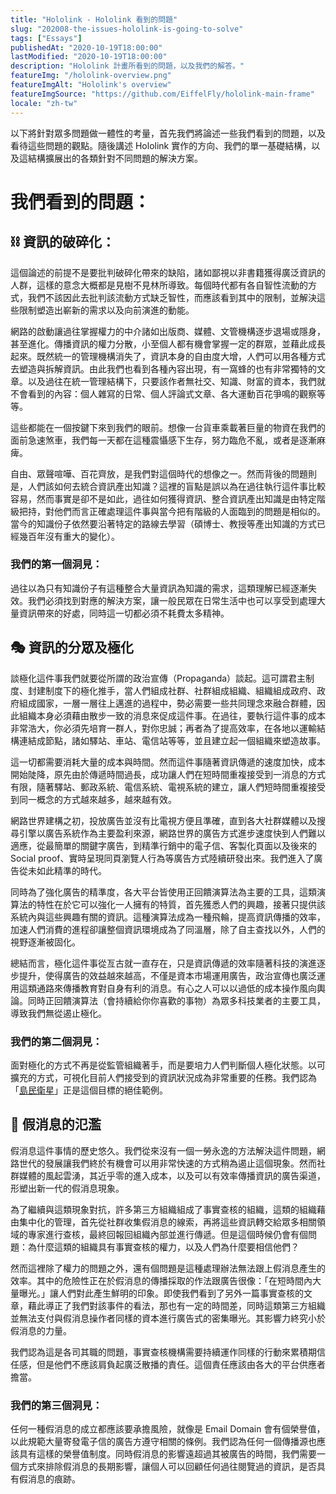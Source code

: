 ```yaml
---
title: "Hololink - Hololink 看到的問題"
slug: "202008-the-issues-hololink-is-going-to-solve"
tags: ["Essays"]
publishedAt: "2020-10-19T18:00:00"
lastModified: "2020-10-19T18:00:00"
description: "Hololink 計畫所看到的問題，以及我們的解答。"
featureImg: "/hololink-overview.png"
featureImgAlt: "Hololink's overview"
featureImgSource: "https://github.com/EiffelFly/hololink-main-frame"
locale: "zh-tw"
---
```


以下將針對眾多問題做一體性的考量，首先我們將論述一些我們看到的問題，以及看待這些問題的觀點。隨後講述 Hololink 實作的方向、我們的單一基礎結構，以及這結構擴展出的各類針對不同問題的解決方案。

# 我們看到的問題：

## ⛓️ 資訊的破碎化：

這個論述的前提不是要批判破碎化帶來的缺陷，諸如鄙視以非書籍獲得廣泛資訊的人群，這樣的意念大概都是見樹不見林所導致。每個時代都有各自智性流動的方式，我們不該因此去批判該流動方式缺乏智性，而應該看到其中的限制，並解決這些限制塑造出嶄新的需求以及向前演進的動能。

網路的啟動讓過往掌握權力的中介諸如出版商、媒體、文管機構逐步退場或隱身，甚至進化。傳播資訊的權力分散，小至個人都有機會掌握一定的群眾，並藉此成長起來。既然統一的管理機構消失了，資訊本身的自由度大增，人們可以用各種方式去塑造與拆解資訊。由此我們也看到各種內容出現，有一窩蜂的也有非常獨特的文章。以及過往在統一管理結構下，只要該作者無社交、知識、財富的資本，我們就不會看到的內容：個人雜寫的日常、個人評論式文章、各大運動百花爭鳴的觀察等等。

這些都能在一個按鍵下來到我們的眼前。想像一台貨車乘載著巨量的物資在我們的面前急速煞車，我們每一天都在這種震懾感下生存，努力臨危不亂，或者是逐漸麻痺。

自由、眾聲喧嘩、百花齊放，是我們對這個時代的想像之一。然而背後的問題則是，人們該如何去統合資訊產出知識？這裡的盲點是誤以為在過往執行這件事比較容易，然而事實是卻不是如此，過往如何獲得資訊、整合資訊產出知識是由特定階級把持，對他們而言正確處理這件事與當今把有階級的人面臨到的問題是相似的。當今的知識份子依然要沿著特定的路線去學習（碩博士、教授等產出知識的方式已經幾百年沒有重大的變化）。

### 我們的第一個洞見：

過往以為只有知識份子有這種整合大量資訊為知識的需求，這類理解已經逐漸失效。我們必須找到對應的解決方案，讓一般民眾在日常生活中也可以享受到處理大量資訊帶來的好處，同時這一切都必須不耗費太多精神。

## 🎭 資訊的分眾及極化

談極化這件事我們就要從所謂的政治宣傳（Propaganda）談起。這可謂君主制度、封建制度下的極化推手，當人們組成社群、社群組成組織、組織組成政府、政府組成國家，一層一層往上邁進的過程中，勢必需要一些共同理念來融合群體，因此組織本身必須藉由散步一致的消息來促成這件事。在過往，要執行這件事的成本非常浩大，你必須先培育一群人，對你忠誠；再者為了提高效率，在各地以運輸結構連結成節點，諸如驛站、車站、電信站等等，並且建立起一個組織來塑造故事。

這一切都需要消耗大量的成本與時間。然而這件事隨著資訊傳遞的速度加快，成本開始陡降，原先由於傳遞時間過長，成功讓人們在短時間重複接受到一消息的方式有限，隨著驛站、郵政系統、電信系統、電視系統的建立，讓人們短時間重複接受到同一概念的方式越來越多，越來越有效。

網路世界建構之初，投放廣告並沒有比電視方便且準確，直到各大社群媒體以及搜尋引擎以廣告系統作為主要盈利來源，網路世界的廣告方式進步速度快到人們難以適應，從最簡單的關鍵字廣告，到精準行銷中的電子信、客製化頁面以及後來的 Social proof、實時呈現同頁瀏覽人行為等廣告方式陸續研發出來。我們進入了廣告從未如此精準的時代。

同時為了強化廣告的精準度，各大平台皆使用正回饋演算法為主要的工具，這類演算法的特性在於它可以強化一人擁有的特質，首先獲悉人們的興趣，接著只提供該系統內與這些興趣有關的資訊。這種演算法成為一種飛輪，提高資訊傳播的效率，加速人們消費的進程卻讓整個資訊環境成為了同溫層，除了自主查找以外，人們的視野逐漸被固化。

總結而言，極化這件事從亙古就一直存在，只是資訊傳遞的效率隨著科技的演進逐步提升，使得廣告的效益越來越高，不僅是資本市場運用廣告，政治宣傳也廣泛運用這類通路來傳播教育對自身有利的消息。有心之人可以以過低的成本操作風向輿論。同時正回饋演算法（會持續給你你喜歡的事物）為眾多科技業者的主要工具，導致我們無從遏止極化。

### 我們的第二個洞見：

面對極化的方式不再是從監管組織著手，而是要培力人們判斷個人極化狀態。以可擴充的方式，可視化目前人們接受到的資訊狀況成為非常重要的任務。我們認為「[島民衛星](https://islander.cc/latest/)」正是這個目標的絕佳範例。

## 🌊 假消息的氾濫

假消息這件事情的歷史悠久。我們從來沒有一個一勞永逸的方法解決這件問題，網路世代的發展讓我們終於有機會可以用非常快速的方式稍為遏止這個現象。然而社群媒體的風起雲湧，其近乎零的進入成本，以及可以有效率傳播資訊的廣告渠道，形塑出新一代的假消息現象。

為了繼續與這類現象對抗，許多第三方組織組成了事實查核的組織，這類的組織藉由集中化的管理，首先從社群收集假消息的線索，再將這些資訊轉交給眾多相關領域的專家進行查核，最終回報回組織內部並進行傳遞。但是這個時候仍會有個問題：為什麼這類的組織具有事實查核的權力，以及人們為什麼要相信他們？

然而這裡除了權力的問題之外，還有個問題是這種處理辦法無法跟上假消息產生的效率。其中的危險性正在於假消息的傳播採取的作法跟廣告很像：「在短時間內大量曝光。」讓人們對此產生鮮明的印象。即使我們看到了另外一篇事實查核的文章，藉此導正了我們對該事件的看法，那也有一定的時間差，同時這類第三方組織並無法支付與假消息操作者同樣的資本進行廣告式的密集曝光。其影響力終究小於假消息的力量。

我們認為這是各司其職的問題，事實查核機構需要持續運作同樣的行動來累積期信任感，但是他們不應該肩負起廣泛散播的責任。這個責任應該由各大的平台供應者擔當。

### 我們的第三個洞見：

任何一種假消息的成立都應該要承擔風險，就像是 Email Domain 會有個榮譽值，以此規範大量寄發電子信的廣告方遵守相關的條例。我們認為任何一個傳播源也應該具有這樣的榮譽值制度。同時假消息的影響遠超過其被廣告的時間，我們需要一個方式來排除假消息的長期影響，讓個人可以回顧任何過往閱覽過的資訊，是否具有假消息的痕跡。